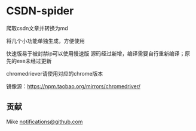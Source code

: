 # CSDN-spider
爬取csdn文章并转换为md

将几个小功能单独生成，方便使用

快速版易于被封禁ip可以使用慢速版
源码经过新增，编译需要自行重新编译；原先的exe未经过更新


chromedriever请使用对应的chrome版本

镜像源：https://npm.taobao.org/mirrors/chromedriver/
## 贡献
Mike <notifications@github.com> 
